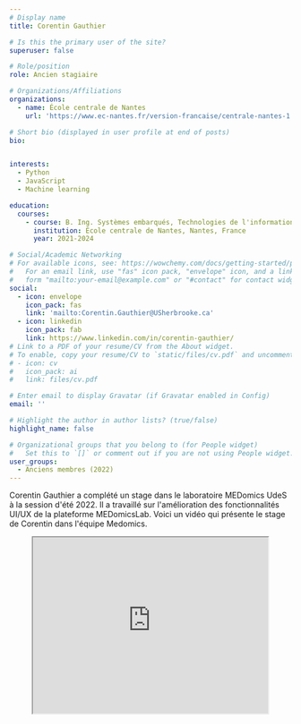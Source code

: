 ```yaml
---
# Display name
title: Corentin Gauthier

# Is this the primary user of the site?
superuser: false

# Role/position
role: Ancien stagiaire

# Organizations/Affiliations
organizations:
  - name: École centrale de Nantes
    url: 'https://www.ec-nantes.fr/version-francaise/centrale-nantes-1'

# Short bio (displayed in user profile at end of posts)
bio: 


interests:
  - Python
  - JavaScript
  - Machine learning

education:
  courses:
    - course: B. Ing. Systèmes embarqués, Technologies de l'information
      institution: École centrale de Nantes, Nantes, France
      year: 2021-2024

# Social/Academic Networking
# For available icons, see: https://wowchemy.com/docs/getting-started/page-builder/#icons
#   For an email link, use "fas" icon pack, "envelope" icon, and a link in the
#   form "mailto:your-email@example.com" or "#contact" for contact widget.
social:
  - icon: envelope
    icon_pack: fas
    link: 'mailto:Corentin.Gauthier@USherbrooke.ca'
  - icon: linkedin
    icon_pack: fab
    link: https://www.linkedin.com/in/corentin-gauthier/
# Link to a PDF of your resume/CV from the About widget.
# To enable, copy your resume/CV to `static/files/cv.pdf` and uncomment the lines below.
# - icon: cv
#   icon_pack: ai
#   link: files/cv.pdf

# Enter email to display Gravatar (if Gravatar enabled in Config)
email: ''

# Highlight the author in author lists? (true/false)
highlight_name: false

# Organizational groups that you belong to (for People widget)
#   Set this to `[]` or comment out if you are not using People widget.
user_groups:
  - Anciens membres (2022)
---
```


Corentin Gauthier a complété un stage dans le laboratoire MEDomics UdeS à la session d'été 2022. Il a travaillé
sur l'amélioration des fonctionnalités UI/UX de la plateforme MEDomicsLab. Voici un vidéo qui présente le stage de Corentin dans l'équipe Medomics.

<p align="center">
<iframe width="420" height="315"
        src="https://www.youtube.com/watch?v=ODJ3TD5H11Q">
</iframe>
</p>
